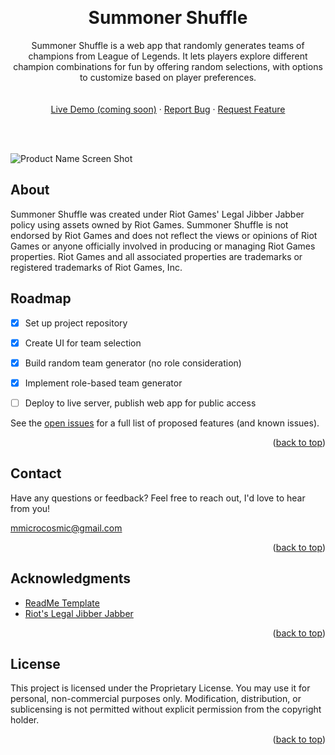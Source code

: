 <!-- Improved compatibility of back to top link: See: https://github.com/othneildrew/Best-README-Template/pull/73 -->
<a id="readme-top"></a>

<!-- PROJECT LOGO -->
<br>
<!--
<div align="center">
  <a href="https://github.com/microcosmist/SummonerShuffle">
    <img src="images/logo.png" alt="Logo" width="80" height="80">
  </a>
  -->

<h1 align="center">Summoner Shuffle</h3>

  <p align="center">
    Summoner Shuffle is a web app that randomly generates teams of champions from League of Legends. 
    It lets players explore different champion combinations for fun by offering random selections, with options to customize based on player preferences.    
    </br>
    <br></br>
    <a href="">Live Demo (coming soon)</a>
    &middot;
    <a href="https://github.com/microcosmist/SummonerShuffle/issues/new?labels=bug&template=bug-report---.md">Report Bug</a>
    &middot;
    <a href="https://github.com/microcosmist/SummonerShuffle/issues/new?labels=enhancement&template=feature-request---.md">Request Feature</a>
  </p>
</div>

<br></br>

<!-- DEMO -->
![Product Name Screen Shot][product-screenshot]


<!-- About -->
## About 
<p align="left">
Summoner Shuffle was created under Riot Games' Legal Jibber Jabber policy using assets owned by Riot Games. 
Summoner Shuffle is not endorsed by Riot Games and does not reflect the views or opinions of Riot Games or anyone officially involved in producing or managing Riot Games properties. 
Riot Games and all associated properties are trademarks or registered trademarks of Riot Games, Inc.
</p>

<!-- ROADMAP -->
## Roadmap

- [x] Set up project repository
- [x] Create UI for team selection
- [x] Build random team generator (no role consideration)
- [x] Implement role-based team generator
- [ ] Deploy to live server, publish web app for public access


See the [open issues](https://github.com/github_username/repo_name/issues) for a full list of proposed features (and known issues).

<p align="right">(<a href="#readme-top">back to top</a>)</p>

<!-- CONTACT -->
## Contact

Have any questions or feedback? Feel free to reach out, I'd love to hear from you!

mmicrocosmic@gmail.com

<p align="right">(<a href="#readme-top">back to top</a>)</p>



<!-- ACKNOWLEDGMENTS -->
## Acknowledgments

* [ReadMe Template](https://github.com/othneildrew/Best-README-Template)
* [Riot's Legal Jibber Jabber](https://www.riotgames.com/en/legal)

<p align="right">(<a href="#readme-top">back to top</a>)</p>


## License
This project is licensed under the Proprietary License. You may use it for personal, non-commercial purposes only. Modification, distribution, or sublicensing is not permitted without explicit permission from the copyright holder.
<p align="right">(<a href="#readme-top">back to top</a>)</p>

<!-- MARKDOWN LINKS & IMAGES -->
<!-- https://www.markdownguide.org/basic-syntax/#reference-style-links -->
[license-shield]: https://img.shields.io/github/license/github_username/repo_name.svg?style=for-the-badge
[license-url]: https://github.com/github_username/repo_name/blob/master/LICENSE.txt
[linkedin-shield]: https://img.shields.io/badge/-LinkedIn-black.svg?style=for-the-badge&logo=linkedin&colorB=555
[linkedin-url]: https://linkedin.com/in/linkedin_username
[product-screenshot]: demo%20images/SummonerShuffle_Demo.gif
